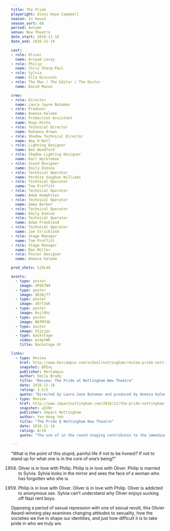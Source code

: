 ```yaml
---
title: The Pride
playwright: Alexi Kaye Campbell
season: In House
season_sort: 60
period: Autumn
venue: New Theatre
date_start: 2016-11-16
date_end: 2016-11-19

cast:
- role: Oliver
  name: Arnaud Lacey
- role: Philip
  name: Chris Sharp-Paul
- role: Sylvia
  name: Ella Hiscocks
- role: The Man / The Editor / The Doctor
  name: David Mason

crew:
- role: Director
  name: Laura Jayne Bateman
- role: Producer
  name: Aneesa Kaleem
- role: Production Assistant
  name: Hugo Minta
- role: Technical Director
  name: Rohanna Brown
- role: Shadow Technical Director
  name: Amy O'Dell
- role: Lighting Designer
  name: Ben Woodford
- role: Shadow Lighting Designer
  name: Karl Nycklemoe
- role: Sound Designer
  name: Emily Dimino
- role: Technical Operator
  name: Perdita Vaughan Williams
- role: Technical Operator
  name: Tom Proffitt
- role: Technical Operator
  name: Adam Humphries
- role: Technical Operator
  name: Emma Barber
- role: Technical Operator
  name: Emily Dimino
- role: Technical Operator
  name: Adam Frankland
- role: Technical Operator
  name: Joe Strickland
- role: Stage Manager
  name: Tom Proffitt
- role: Stage Manager
  name: Max Miller
- role: Poster Designer
  name: Aneesa Kaleem

prod_shots: kj8L48

assets:
  - type: poster
    image: HPdX7N9
  - type: poster
    image: QK38j7f
  - type: poster
    image: dXrTzbK
  - type: poster
    image: BvjJ4hc
  - type: poster
    image: NDfM7d6
  - type: poster
    image: 5C2zjps
  - type: backstage
    video: mz4ptWK
    title: Backstage At

links:
  - type: Review
    href: http://www.hercampus.com/school/nottingham/review-pride-nottingham-new-theatre
    snapshot: BPExL
    publisher: HerCampus
    author: Emily Brady
    title: "Review: The Pride at Nottingham New Theatre"
    date: 2016-11-18
    rating: 3.5/5
    quote: "Directed by Laura Jane Bateman and produced by Aneesa Kaleem, The Pride does an excellent job of juxtaposing the sexual reservation of the past with the sexual liberation of the present. "
  - type: Review
    href: http://www.impactnottingham.com/2016/11/the-pride-nottingham-new-theatre/
    snapshot: uDJNr
    publisher: Impact Nottingham
    author: Yee Heng Yeh
    title: "The Pride @ Nottingham New Theatre"
    date: 2016-11-18
    rating: 8/10
    quote: "The use of in the round staging contributes to the immediacy of the audience’s experience; the tics and trembles are more apparent, the flare-ups and brutality more affecting."

---
```


“What is the point of this stupid, painful life if not to be honest? If not to stand up for what one is in the core of one’s being?”

1958. Oliver is in love with Philip. Philip is in love with Oliver. Philip is married to Sylvia. Sylvia looks in the mirror and sees the face of a woman who has forgotten who she is.

2008. Philip is in love with Oliver. Oliver is in love with Philip. Oliver is addicted to anonymous sex. Sylvia can’t understand why Oliver enjoys sucking off Nazi rent boys.

Opposing a period of sexual repression with one of sexual revolt, this Olivier Award-winning play examines changing attitudes to sexuality, how the societies we live in shape our identities, and just how difficult it is to take pride in who we truly are.
